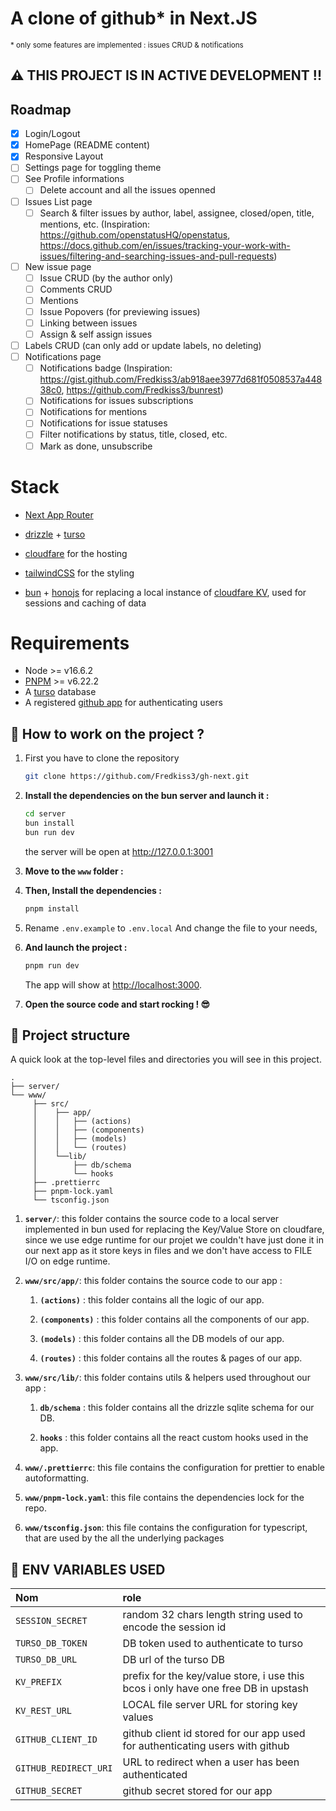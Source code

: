 # A clone of github\* in Next.JS

<small>
*  only some features are implemented : issues CRUD & notifications 
</small>

## ⚠️ THIS PROJECT IS IN ACTIVE DEVELOPMENT !!

## Roadmap

- [x] Login/Logout
- [x] HomePage (README content)
- [x] Responsive Layout
- [ ] Settings page for toggling theme
- [ ] See Profile informations
  - [ ] Delete account and all the issues openned
- [ ] Issues List page
  - [ ] Search & filter issues by author, label, assignee, closed/open, title, mentions, etc. (Inspiration: https://github.com/openstatusHQ/openstatus, https://docs.github.com/en/issues/tracking-your-work-with-issues/filtering-and-searching-issues-and-pull-requests)
- [ ] New issue page
  - [ ] Issue CRUD (by the author only)
  - [ ] Comments CRUD
  - [ ] Mentions
  - [ ] Issue Popovers (for previewing issues)
  - [ ] Linking between issues
  - [ ] Assign & self assign issues
- [ ] Labels CRUD (can only add or update labels, no deleting)
- [ ] Notifications page
  - [ ] Notifications badge (Inspiration: https://gist.github.com/Fredkiss3/ab918aee3977d681f0508537a44838c0, https://github.com/Fredkiss3/bunrest)
  - [ ] Notifications for issues subscriptions
  - [ ] Notifications for mentions
  - [ ] Notifications for issue statuses
  - [ ] Filter notifications by status, title, closed, etc.
  - [ ] Mark as done, unsubscribe

# Stack

- [Next App Router](https://nextjs.org/docs/app)
- [drizzle](https://orm.drizzle.team/) + [turso](https://turso.tech/)
- [cloudfare](https://cloudfare.com) for the hosting
- [tailwindCSS](https://tailwindcss.com/) for the styling

- [bun](https://bun.sh/) + [honojs](https://hono.dev/) for replacing a local instance of [cloudfare KV](https://developers.cloudflare.com/workers/runtime-apis/kv), used for sessions and caching of data

# Requirements

- Node >= v16.6.2
- [PNPM](https://pnpm.io/installation) >= v6.22.2
- A [turso](https://turso.tech/) database
- A registered [github app](https://docs.github.com/en/apps/creating-github-apps/registering-a-github-app/registering-a-github-app) for authenticating users

## 🚀 How to work on the project ?

1. First you have to clone the repository

   ```bash
   git clone https://github.com/Fredkiss3/gh-next.git
   ```

2. **Install the dependencies on the bun server and launch it :**

   ```bash
   cd server
   bun install
   bun run dev
   ```

   the server will be open at http://127.0.0.1:3001

3. **Move to the `www` folder :**

4. **Then, Install the dependencies :**

   ```bash
   pnpm install
   ```

5. Rename `.env.example` to `.env.local` And change the file to your needs,

6. **And launch the project :**

   ```bash
   pnpm run dev
   ```

   The app will show at [http://localhost:3000](http://localhost:3000).

7. **Open the source code and start rocking ! 😎**

## 🧐 Project structure

A quick look at the top-level files and directories you will see in this project.

    .
    ├── server/
    └── www/
         ├── src/
         │    ├── app/
         │    │   ├── (actions)
         │    │   ├── (components)
         │    │   ├── (models)
         │    │   └── (routes)
         │    └──lib/
         │        ├── db/schema
         │        └── hooks
         ├── .prettierrc
         ├── pnpm-lock.yaml
         └── tsconfig.json

1. **`server/`**: this folder contains the source code to a local server implemented in bun used for replacing the Key/Value Store on cloudfare, since we use edge runtime for our projet we couldn't have just done it in our next app as it store keys in files and we don't have access to FILE I/O on edge runtime.

1. **`www/src/app/`**: this folder contains the source code to our app :

   1. **`(actions)`** : this folder contains all the logic of our app.

   2. **`(components)`** : this folder contains all the components of our app.

   3. **`(models)`** : this folder contains all the DB models of our app.

   4. **`(routes)`** : this folder contains all the routes & pages of our app.

1. **`www/src/lib/`**: this folder contains utils & helpers used throughout our app :

   1. **`db/schema`** : this folder contains all the drizzle sqlite schema for our DB.

   2. **`hooks`** : this folder contains all the react custom hooks used in the app.

1. **`www/.prettierrc`**: this file contains the configuration for prettier to enable autoformatting.

1. **`www/pnpm-lock.yaml`**: this file contains the dependencies lock for the repo.

1. **`www/tsconfig.json`**: this file contains the configuration for typescript, that are used by the all the underlying packages

## 🍳 ENV VARIABLES USED

| Nom                   | role                                                                               |
| :-------------------- | :--------------------------------------------------------------------------------- |
| `SESSION_SECRET`      | random 32 chars length string used to encode the session id                        |
| `TURSO_DB_TOKEN`      | DB token used to authenticate to turso                                             |
| `TURSO_DB_URL`        | DB url of the turso DB                                                             |
| `KV_PREFIX`           | prefix for the key/value store, i use this bcos i only have one free DB in upstash |
| `KV_REST_URL`         | LOCAL file server URL for storing key values                                       |
| `GITHUB_CLIENT_ID`    | github client id stored for our app used for authenticating users with github      |
| `GITHUB_REDIRECT_URI` | URL to redirect when a user has been authenticated                                 |
| `GITHUB_SECRET`       | github secret stored for our app                                                   |
